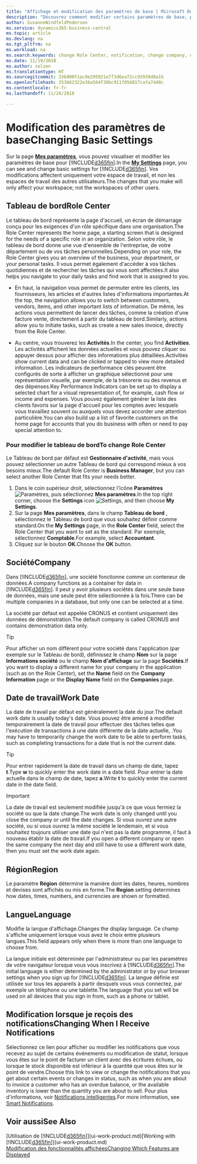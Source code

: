 ```yaml
---
title: "Affichage et modification des paramètres de base | Microsoft Docs"
description: "Découvrez comment modifier certains paramètres de base, par exemple, le tableau de bord, la société ou la date de travail."
author: SusanneWindfeldPedersen
ms.service: dynamics365-business-central
ms.topic: article
ms.devlang: na
ms.tgt_pltfrm: na
ms.workload: na
ms.search.keywords: change Role Center, notification, change company, change work date
ms.date: 11/19/2018
ms.author: solsen
ms.translationtype: HT
ms.sourcegitcommit: 33b900f1ac9e295921e7f3d6ea72cc93939d8a1b
ms.openlocfilehash: 353662322e36a564f30bc911f056817cafa7440c
ms.contentlocale: fr-fr
ms.lasthandoff: 11/26/2018

---
```

# <a name="changing-basic-settings"></a><span data-ttu-id="b64b2-103">Modification des paramètres de base</span><span class="sxs-lookup"><span data-stu-id="b64b2-103">Changing Basic Settings</span></span>
<span data-ttu-id="b64b2-104">Sur la page [**Mes paramètres**](https://businesscentral.dynamics.com?page=9176 "Accédez directement à votre page Paramètres utilisateurs dans Business Central"), vous pouvez visualiser et modifier les paramètres de base pour [!INCLUDE[d365fin](includes/d365fin_md.md)].</span><span class="sxs-lookup"><span data-stu-id="b64b2-104">In the [**My Settings**](https://businesscentral.dynamics.com?page=9176 "Go directly to your user settings page in Business Central") page, you can see and change basic settings for [!INCLUDE[d365fin](includes/d365fin_md.md)].</span></span> <span data-ttu-id="b64b2-105">Vos modifications affectent uniquement votre espace de travail, et non les espaces de travail des autres utilisateurs.</span><span class="sxs-lookup"><span data-stu-id="b64b2-105">The changes that you make will only affect your workspace; not the workspaces of other users.</span></span>  

## <a name="role-center"></a> <span data-ttu-id="b64b2-106">Tableau de bord</span><span class="sxs-lookup"><span data-stu-id="b64b2-106">Role Center</span></span>
<span data-ttu-id="b64b2-107">Le tableau de bord représente la page d'accueil, un écran de démarrage conçu pour les exigences d'un rôle spécifique dans une organisation.</span><span class="sxs-lookup"><span data-stu-id="b64b2-107">The Role Center represents the home page, a starting screen that is designed for the needs of a specific role in an organization.</span></span> <span data-ttu-id="b64b2-108">Selon votre rôle, le tableau de bord donne une vue d'ensemble de l'entreprise, de votre département ou de vos tâches personnelles.</span><span class="sxs-lookup"><span data-stu-id="b64b2-108">Depending on your role, the Role Center gives you an overview of the business, your department, or your personal tasks.</span></span> <span data-ttu-id="b64b2-109">Il vous permet également d'accéder à vos tâches quotidiennes et de rechercher les tâches qui vous sont affectées.</span><span class="sxs-lookup"><span data-stu-id="b64b2-109">It also helps you navigate to your daily tasks and find work that is assigned to you.</span></span>

-   <span data-ttu-id="b64b2-110">En haut, la navigation vous permet de permuter entre les clients, les fournisseurs, les articles et d'autres listes d'informations importantes.</span><span class="sxs-lookup"><span data-stu-id="b64b2-110">At the top, the navigation allows you to switch between customers, vendors, items, and other important lists of information.</span></span> <span data-ttu-id="b64b2-111">De même, les actions vous permettent de lancer des tâches, comme la création d'une facture vente, directement à partir du tableau de bord.</span><span class="sxs-lookup"><span data-stu-id="b64b2-111">Similarly, actions allow you to initiate tasks, such as create a new sales invoice, directly from the Role Center.</span></span>

-   <span data-ttu-id="b64b2-112">Au centre, vous trouverez les **Activités**.</span><span class="sxs-lookup"><span data-stu-id="b64b2-112">In the center, you find **Activities**.</span></span> <span data-ttu-id="b64b2-113">Les activités affichent les données actuelles et vous pouvez cliquer ou appuyer dessus pour afficher des informations plus détaillées.</span><span class="sxs-lookup"><span data-stu-id="b64b2-113">Activities show current data and can be clicked or tapped to view more detailed information.</span></span> <span data-ttu-id="b64b2-114">Les indicateurs de performance clés peuvent être configurés de sorte à afficher un graphique sélectionné pour une représentation visuelle, par exemple, de la trésorerie ou des revenus et des dépenses.</span><span class="sxs-lookup"><span data-stu-id="b64b2-114">Key Performance Indicators can be set up to display a selected chart for a visual representation of, for example, cash flow or income and expenses.</span></span> <span data-ttu-id="b64b2-115">Vous pouvez également générer la liste des clients favoris sur la page d'accueil pour les comptes avec lesquels vous travaillez souvent ou auxquels vous devez accorder une attention particulière.</span><span class="sxs-lookup"><span data-stu-id="b64b2-115">You can also build up a list of favorite customers on the home page for accounts that you do business with often or need to pay special attention to.</span></span>

### <a name="to-change-role-center"></a><span data-ttu-id="b64b2-116">Pour modifier le tableau de bord</span><span class="sxs-lookup"><span data-stu-id="b64b2-116">To change Role Center</span></span>
<span data-ttu-id="b64b2-117">Le Tableau de bord par défaut est **Gestionnaire d'activité**, mais vous pouvez sélectionner un autre Tableau de bord qui correspond mieux à vos besoins mieux.</span><span class="sxs-lookup"><span data-stu-id="b64b2-117">The default Role Center is **Business Manager**, but you can select another Role Center that fits your needs better.</span></span>
1. <span data-ttu-id="b64b2-118">Dans le coin supérieur droit, sélectionnez l'icône **Paramètres** ![Paramètres](media/ui-experience/settings_icon_small.png "Icône Paramètres du tableau de bord"), puis sélectionnez **Mes paramètres**.</span><span class="sxs-lookup"><span data-stu-id="b64b2-118">In the top right corner, choose the **Settings** icon ![Settings](media/ui-experience/settings_icon_small.png "Settings icon for role center"), and then choose **My Settings**.</span></span>
2. <span data-ttu-id="b64b2-119">Sur la page **Mes paramètres**, dans le champ **Tableau de bord** , sélectionnez le Tableau de bord que vous souhaitez définir comme standard.</span><span class="sxs-lookup"><span data-stu-id="b64b2-119">On the **My Settings** page, in the **Role Center** field, select the Role Center that you want to set as the standard.</span></span> <span data-ttu-id="b64b2-120">Par exemple, sélectionnez **Comptable**.</span><span class="sxs-lookup"><span data-stu-id="b64b2-120">For example, select **Accountant**.</span></span>
3. <span data-ttu-id="b64b2-121">Cliquez sur le bouton **OK**.</span><span class="sxs-lookup"><span data-stu-id="b64b2-121">Choose the **OK** button.</span></span>

## <a name="company"></a><span data-ttu-id="b64b2-122">Société</span><span class="sxs-lookup"><span data-stu-id="b64b2-122">Company</span></span>
<span data-ttu-id="b64b2-123">Dans [!INCLUDE[d365fin](includes/d365fin_md.md)], une société fonctionne comme un conteneur de données.</span><span class="sxs-lookup"><span data-stu-id="b64b2-123">A company functions as a container for data in [!INCLUDE[d365fin](includes/d365fin_md.md)].</span></span> <span data-ttu-id="b64b2-124">Il peut y avoir plusieurs sociétés dans une seule base de données, mais une seule peut être sélectionnée à la fois.</span><span class="sxs-lookup"><span data-stu-id="b64b2-124">There can be multiple companies in a database, but only one can be selected at a time.</span></span>

<span data-ttu-id="b64b2-125">La société par défaut est appelée CRONUS et contient uniquement des données de démonstration.</span><span class="sxs-lookup"><span data-stu-id="b64b2-125">The default company is called CRONUS and contains demonstration data only.</span></span>

> [!TIP]  
>   <span data-ttu-id="b64b2-126">Pour afficher un nom différent pour votre société dans l'application (par exemple sur le Tableau de bord), définissez le champ **Nom** sur la page **Informations société** ou le champ **Nom d'affichage** sur la page **Sociétés**.</span><span class="sxs-lookup"><span data-stu-id="b64b2-126">If you want to display a different name for your company in the application (such as on the Role Center), set the **Name** field on the **Company Information** page or the **Display Name** field on the **Companies** page.</span></span>  

## <a name="work-date"></a><span data-ttu-id="b64b2-127">Date de travail</span><span class="sxs-lookup"><span data-stu-id="b64b2-127">Work Date</span></span>
<span data-ttu-id="b64b2-128">La date de travail par défaut est généralement la date du jour.</span><span class="sxs-lookup"><span data-stu-id="b64b2-128">The default work date is usually today's date.</span></span> <span data-ttu-id="b64b2-129">Vous pouvez être amené à modifier temporairement la date de travail pour effectuer des tâches telles que l'exécution de transactions à une date différente de la date actuelle, .</span><span class="sxs-lookup"><span data-stu-id="b64b2-129">You may have to temporarily change the work date to be able to perform tasks, such as completing transactions for a date that is not the current date.</span></span>

> [!TIP]  
>   <span data-ttu-id="b64b2-130">Pour entrer rapidement la date de travail dans un champ de date, tapez **t**.</span><span class="sxs-lookup"><span data-stu-id="b64b2-130">Type **w** to quickly enter the work date in a date field.</span></span> <span data-ttu-id="b64b2-131">Pour entrer la date actuelle dans le champ de date, tapez **a**.</span><span class="sxs-lookup"><span data-stu-id="b64b2-131">Write **t** to quickly enter the current date in the date field.</span></span>

> [!IMPORTANT]  
>   <span data-ttu-id="b64b2-132">La date de travail est seulement modifiée jusqu'à ce que vous fermiez la société ou que la date change.</span><span class="sxs-lookup"><span data-stu-id="b64b2-132">The work date is only changed until you close the company or until the date changes.</span></span> <span data-ttu-id="b64b2-133">Si vous ouvrez une autre société, ou si vous ouvrez la même société le lendemain, et si vous souhaitez toujours utiliser une date qui n'est pas la date programme, il faut à nouveau établir la date de travail.</span><span class="sxs-lookup"><span data-stu-id="b64b2-133">If you open a different company or open the same company the next day and still have to use a different work date, then you must set the work date again.</span></span>

## <a name="region"></a> <span data-ttu-id="b64b2-134">Région</span><span class="sxs-lookup"><span data-stu-id="b64b2-134">Region</span></span>
<span data-ttu-id="b64b2-135">Le paramètre **Région** détermine la manière dont les dates, heures, nombres et devises sont affichés ou mis en forme.</span><span class="sxs-lookup"><span data-stu-id="b64b2-135">The **Region** setting determines how dates, times, numbers, and currencies are shown or formatted.</span></span>   


## <a name="language"></a> <span data-ttu-id="b64b2-136">Langue</span><span class="sxs-lookup"><span data-stu-id="b64b2-136">Language</span></span>
<span data-ttu-id="b64b2-137">Modifie la langue d'affichage.</span><span class="sxs-lookup"><span data-stu-id="b64b2-137">Changes the display language.</span></span> <span data-ttu-id="b64b2-138">Ce champ s'affiche uniquement lorsque vous avez le choix entre plusieurs langues.</span><span class="sxs-lookup"><span data-stu-id="b64b2-138">This field appears only when there is more than one language to choose from.</span></span> 

<span data-ttu-id="b64b2-139">La langue initiale est déterminée par l'administrateur ou par les paramètres de votre navigateur lorsque vous vous inscrivez à [!INCLUDE[d365fin](includes/d365fin_md.md)].</span><span class="sxs-lookup"><span data-stu-id="b64b2-139">The initial language is either determined by the administrator or by your browser settings when you sign up for [!INCLUDE[d365fin](includes/d365fin_md.md)].</span></span> <span data-ttu-id="b64b2-140">La langue définie est utilisée sur tous les appareils à partir desquels vous vous connectez, par exemple un téléphone ou une tablette.</span><span class="sxs-lookup"><span data-stu-id="b64b2-140">The language that you set will be used on all devices that you sign in from, such as a phone or tablet.</span></span>

## <a name="changing-when-i-receive-notifications"></a><span data-ttu-id="b64b2-141">Modification lorsque je reçois des notifications</span><span class="sxs-lookup"><span data-stu-id="b64b2-141">Changing When I Receive Notifications</span></span>
<span data-ttu-id="b64b2-142">Sélectionnez ce lien pour afficher ou modifier les notifications que vous recevez au sujet de certains événements ou modification de statut, lorsque vous êtes sur le point de facturer un client avec des écritures échues, ou lorsque le stock disponible est inférieur à la quantité que vous êtes sur le point de vendre.</span><span class="sxs-lookup"><span data-stu-id="b64b2-142">Choose this link to view or change the notifications that you get about certain events or changes in status, such as when you are about to invoice a customer who has an overdue balance, or the available inventory is lower than the quantity you are about to sell.</span></span> <span data-ttu-id="b64b2-143">Pour plus d'informations, voir [Notifications intelligentes](ui-smart-notifications.md).</span><span class="sxs-lookup"><span data-stu-id="b64b2-143">For more information, see [Smart Notifications](ui-smart-notifications.md).</span></span>

## <a name="see-also"></a><span data-ttu-id="b64b2-144">Voir aussi</span><span class="sxs-lookup"><span data-stu-id="b64b2-144">See Also</span></span>
<span data-ttu-id="b64b2-145">[Utilisation de [!INCLUDE[d365fin](includes/d365fin_md.md)]](ui-work-product.md)</span><span class="sxs-lookup"><span data-stu-id="b64b2-145">[Working with [!INCLUDE[d365fin](includes/d365fin_md.md)]](ui-work-product.md)</span></span>  
[<span data-ttu-id="b64b2-146">Modification des fonctionnalités affichées</span><span class="sxs-lookup"><span data-stu-id="b64b2-146">Changing Which Features are Displayed</span></span>](ui-experiences.md)  

